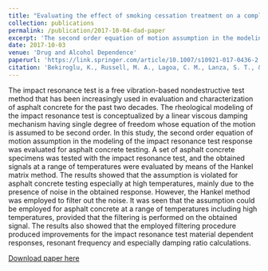 ```yaml
---
title: "Evaluating the effect of smoking cessation treatment on a complex dynamical system"
collection: publications
permalink: /publication/2017-10-04-dad-paper
excerpt: 'The second order equation of motion assumption in the modeling of the impact resonance test response was evaluated for asphalt concrete testing.'
date: 2017-10-03
venue: 'Drug and Alcohol Dependence'
paperurl: 'https://link.springer.com/article/10.1007/s10921-017-0436-2'
citation: 'Bekiroglu, K., Russell, M. A., Lagoa, C. M., Lanza, S. T., & Piper, M. E. (2017). Evaluating the effect of smoking cessation treatment on a complex dynamical system. Drug and alcohol dependence, 180, 215-222.'
---
```

The impact resonance test is a free vibration-based nondestructive test method that has been increasingly used in evaluation and characterization of asphalt concrete for the past two decades. The rheological modeling of the impact resonance test is conceptualized by a linear viscous damping mechanism having single degree of freedom whose equation of the motion is assumed to be second order. In this study, the second order equation of motion assumption in the modeling of the impact resonance test response was evaluated for asphalt concrete testing. A set of asphalt concrete specimens was tested with the impact resonance test, and the obtained signals at a range of temperatures were evaluated by means of the Hankel matrix method. The results showed that the assumption is violated for asphalt concrete testing especially at high temperatures, mainly due to the presence of noise in the obtained response. However, the Hankel method was employed to filter out the noise. It was seen that the assumption could be employed for asphalt concrete at a range of temperatures including high temperatures, provided that the filtering is performed on the obtained signal. The results also showed that the employed filtering procedure produced improvements for the impact resonance test material dependent responses, resonant frequency and especially damping ratio calculations.

[Download paper here](https://link.springer.com/article/10.1007/s10921-017-0436-2)
